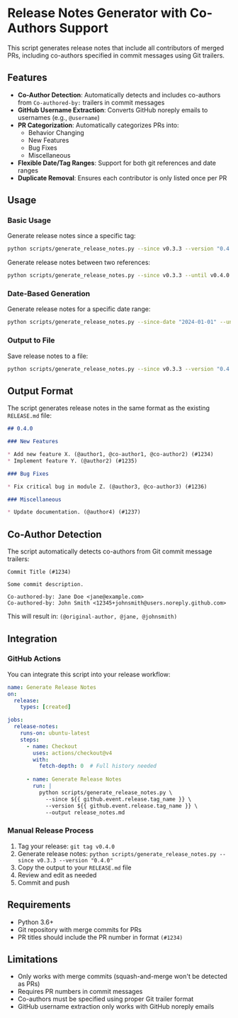 # Release Notes Generator with Co-Authors Support

This script generates release notes that include all contributors of merged PRs, including co-authors specified in commit messages using Git trailers.

## Features

- **Co-Author Detection**: Automatically detects and includes co-authors from `Co-authored-by:` trailers in commit messages
- **GitHub Username Extraction**: Converts GitHub noreply emails to usernames (e.g., `@username`)
- **PR Categorization**: Automatically categorizes PRs into:
  - Behavior Changing
  - New Features
  - Bug Fixes
  - Miscellaneous
- **Flexible Date/Tag Ranges**: Support for both git references and date ranges
- **Duplicate Removal**: Ensures each contributor is only listed once per PR

## Usage

### Basic Usage

Generate release notes since a specific tag:
```bash
python scripts/generate_release_notes.py --since v0.3.3 --version "0.4.0"
```

Generate release notes between two references:
```bash
python scripts/generate_release_notes.py --since v0.3.3 --until v0.4.0 --version "0.4.0"
```

### Date-Based Generation

Generate release notes for a specific date range:
```bash
python scripts/generate_release_notes.py --since-date "2024-01-01" --until-date "2024-12-31" --version "0.4.0"
```

### Output to File

Save release notes to a file:
```bash
python scripts/generate_release_notes.py --since v0.3.3 --version "0.4.0" --output RELEASE_NOTES.md
```

## Output Format

The script generates release notes in the same format as the existing `RELEASE.md` file:

```markdown
## 0.4.0

### New Features

* Add new feature X. (@author1, @co-author1, @co-author2) (#1234)
* Implement feature Y. (@author2) (#1235)

### Bug Fixes

* Fix critical bug in module Z. (@author3, @co-author3) (#1236)

### Miscellaneous

* Update documentation. (@author4) (#1237)
```

## Co-Author Detection

The script automatically detects co-authors from Git commit message trailers:

```
Commit Title (#1234)

Some commit description.

Co-authored-by: Jane Doe <jane@example.com>
Co-authored-by: John Smith <12345+johnsmith@users.noreply.github.com>
```

This will result in: `(@original-author, @jane, @johnsmith)`

## Integration

### GitHub Actions

You can integrate this script into your release workflow:

```yaml
name: Generate Release Notes
on:
  release:
    types: [created]

jobs:
  release-notes:
    runs-on: ubuntu-latest
    steps:
      - name: Checkout
        uses: actions/checkout@v4
        with:
          fetch-depth: 0  # Full history needed
      
      - name: Generate Release Notes
        run: |
          python scripts/generate_release_notes.py \
            --since ${{ github.event.release.tag_name }} \
            --version ${{ github.event.release.tag_name }} \
            --output release_notes.md
```

### Manual Release Process

1. Tag your release: `git tag v0.4.0`
2. Generate release notes: `python scripts/generate_release_notes.py --since v0.3.3 --version "0.4.0"`
3. Copy the output to your `RELEASE.md` file
4. Review and edit as needed
5. Commit and push

## Requirements

- Python 3.6+
- Git repository with merge commits for PRs
- PR titles should include the PR number in format `(#1234)`

## Limitations

- Only works with merge commits (squash-and-merge won't be detected as PRs)
- Requires PR numbers in commit messages
- Co-authors must be specified using proper Git trailer format
- GitHub username extraction only works with GitHub noreply emails